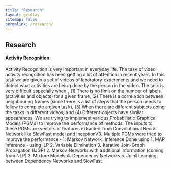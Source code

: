 ```yaml
---
title: "Research"
layout: gridlay
sitemap: false
permalink: /research/
---
```


<!-- <style> -->
<!-- iframe { -->
<!--   height: 100%; -->
<!--   width: 175px !important; -->
<!--   display: inline; -->
<!--   vertical-align:middle; -->
<!--   margin:0px !important; -->
<!--   padding:0px !important; -->
<!--   width: 175px; -->
<!--   display: inline; -->
<!--   vertical-align:middle; -->
<!--   border: 1px solid red; -->
<!-- } -->
<!-- .col-md-3 { -->
<!--   margin:0px !important; -->
<!--   padding:0px !important; -->
<!--   overflow:hidden; -->
<!--   display: table-cell; -->
<!--   text-align:center; -->
<!--   background: white; -->
<!--   width: 175px; -->
<!--   border: 0px solid transparent; -->
<!--   border-radius:20px; -->
<!-- } -->
<!-- </style> -->

<style>
img{
  border-radius: 10px;
}
.col-md-3 {
  margin-top:10px;
  margin-bottom:10px;
  padding:0px;
  display:block;
  overflow:hidden;
  text-align:center;
  display: table-cell;
  background: white;
  border-radius: 20px;
  height: auto;
  <!-- border: 1px solid black; -->
}
iframe {
  margin:0;
  padding:0;
  width: 175px;
  display: inline;
  vertical-align: middle;
}
</style>

  <!-- border: 5px solid red; -->
  <!-- margin-bottom:5px; -->
  <!-- margin-left:5px; -->
  <!-- float: none; -->

## Research

<div class="jumbotron">
<div class="row align-items-end">
<div class="col-md-9 col-sm-12">
 <h4>Activity Recognition</h4>
Activity Recognition is very important in everyday life. The task of video activity recognition has been getting a lot of attention in recent years. In this task we are given a set of videos of laboratory experiments and we need to detect what activities are being done by the person in the video. The task is very difficult especially when , (1) There is no limit on the number of labels (activities and objects) for a given frame, (2) There is a correlation between neighbouring frames (since there is a list of steps that the person needs to follow to complete a given task), (3) When there are different subjects doing the tasks in different videos, and (4) Different objects have similar appearances. 
We are trying to implement various Probabilistic Graphical Models (PGMs) to improve the performance of methods. The inputs to these PGMs are vectors of features extracted from Convolutional Neural Network like SlowFast model and InceptionV3. 
Multiple PGMs were tried to improve the performance -
1. Markov Network. Inference Done using 
	1. 	MAP inference - using ILP
	2. Variable Elimination
	3. Iterative Join-Graph Propagation (IJGP)
2. Markov Networks with additional information (coming from NLP)
3. Mixture Models 
4. Dependency Networks 
5. Joint Learning between Dependency Networks and SlowFast
</div>
</div>
</div>

[//]: # (  <!-- <iframe src="https://player.vimeo.com/video/455887852?autoplay=1&loop=1&autopause=0&muted=1&quality=240p&background=1" height="142px" frameborder="0" allow="autoplay"></iframe> -->)

[//]: # ()
[//]: # ()
[//]: # (<div class="jumbotron">)

[//]: # (<div class="row align-items-end">)

[//]: # (<div class="col-md-9 col-sm-12">)

[//]: # (<h4>Learning from animals: Humpback whales</h4>)

[//]: # (Perspective on bubble utilization can come from a surprising source: **animals**.)

[//]: # (<a href="https://www.youtube.com/watch?v=Q8iDcLTD9wQ" target="_blank">Humpback whales hunt</a> using bubbly regions &#40;called bubble nets&#41; and loud vocalizations.)

[//]: # (Specifically, they)

[//]: # (* Release air from their blowholes while swimming, spiraling downwards)

[//]: # (* Surround their prey with a wall of bubbles)

[//]: # (* Vocalize from the exterior, trapping small fish in loud sound &#40;~190dB!&#41;)

[//]: # (* Swim up and through the interior, lunge feeding on the fish)

[//]: # ()
[//]: # (While fascinating, the acoustic mechanisms enabling this behavior are not understood.)

[//]: # (My ensemble-averaged bubbly flow model simulates the relevant acoustic phenomena, <a href="{{ site.url }}{{ site.baseurl }}/papers/bryngelson-JASA-20.pdf" target="_blank">advancing our interpretation of this behavior</a>.)

[//]: # (Similar outcomes are desirable for sensitive, implanted biomedical devices.)

[//]: # (</div>)

[//]: # (<div class="col-md-3 col-sm-12" >)

[//]: # (  <iframe src="https://player.vimeo.com/video/455688521?autoplay=1&loop=1&autopause=0&muted=1&quality=240p&background=1" height="192px" frameborder="0" allow="autoplay"></iframe>)

[//]: # (</div>)

[//]: # (</div>)

[//]: # (</div>)

[//]: # ( )
[//]: # ()
[//]: # (<div class="jumbotron">)

[//]: # (<div class="row align-items-end">)

[//]: # (<div class="col-md-9 col-sm-12">)

[//]: # ( <h4>Therapy design via adjoint-based optimization</h4>)

[//]: # (Designing medical therapies requires efficient optimization algorithms. )

[//]: # (Current methods fail to account for the _material interfaces_ or _shock waves_ that occur during treatments like lithotripsy and histotripsy.)

[//]: # (I created an adjoint-based technique for navigating these complications and computes the gradient-based information required for such <a href="{{ site.url }}{{ site.baseurl }}/papers/bryngelson-xpacc18.pdf" target="_blank">optimization and sensitivity analysis</a>.)

[//]: # (Coupling with <a href="{{ site.url }}{{ site.baseurl }}/software/" target="_blank">PlasCom2</a> provides a full optimization framework for medical therapies and devices.)

[//]: # (</div>)

[//]: # (<div class="col-md-3 col-sm-12" style="background-color:transparent" >)

[//]: # (  <img src="{{ site.url }}{{ site.baseurl }}/images/respic/lithotripsy.jpg" width="175px"/>)

[//]: # (</div>)

[//]: # (</div>)

[//]: # (</div>)

[//]: # ()
[//]: # ()
[//]: # (<div class="jumbotron">)

[//]: # (<div class="row align-items-end">)

[//]: # (<div class="col-md-9 col-sm-12">)

[//]: # ( <h4>An _in silico_ microfluidics and microcirculation</h4>)

[//]: # (I create simulation methods for the cellular flows that occur _in vivo_ and in biomicrofluidic devices.)

[//]: # (These tools are composed of physical models for the cells and particles and numerical methods to solve for their motion.)

[//]: # (These are implemented in <a href="{{ site.url }}{{ site.baseurl }}/software/" target="_blank">RBC3D</a>, my state-of-the-art flow solver that resolves <a href="{{ site.url }}{{ site.baseurl }}/papers/bryngelson-PRF-16.pdf" target="_blank">all particle-scale interactions</a>.)

[//]: # (Coupling RBC3D with <a href="{{ site.url }}{{ site.baseurl }}/papers/bryngelson-PRF-18.pdf" target="_blank">stability and optimization tools</a> I discovered:)

[//]: # (* The <a href="{{ site.url }}{{ site.baseurl }}/papers/bryngelson-RA-16.pdf" target="_blank">buckling mechanism</a>  mediating the flow of sickle cells.)

[//]: # (* The <a href="{{ site.url }}{{ site.baseurl }}/papers/bryngelson-PRE-19.pdf" target="_blank">chaotic behavior</a> of microcirculatory flows, and so computational methods cannot predict cell location &#40;or motion&#41; at long times.)

[//]: # (* A <a href="{{ site.url }}{{ site.baseurl }}/papers/bryngelson-PRE-19.pdf" target="_blank">data-driven low-order model</a> for the flow statistics.)

[//]: # (</div>)

[//]: # (<div class="col-md-3 col-sm-12">)

[//]: # (  <iframe src="https://player.vimeo.com/video/455887647?autoplay=1&loop=1&autopause=0&muted=1&quality=240p&background=1" frameborder="0" allow="autoplay"></iframe>)

[//]: # (</div>)

[//]: # (</div>)

[//]: # (</div>)

[//]: # ()
[//]: # (  <!-- <iframe src="https://player.vimeo.com/video/455887646?autoplay=1&loop=1&autopause=0&muted=1&quality=240p&background=1" frameborder="0" allow="autoplay"></iframe> -->)

[//]: # (<!-- <div class="embed-container embed-container-spleen"> -->)

[//]: # (<!-- </div> -->)

[//]: # ()
[//]: # (<!-- <div class="embed-container embed-container-leuk"> -->)

[//]: # (<!--   <iframe src="https://player.vimeo.com/video/455887647?autoplay=1&loop=1&autopause=0&muted=1&quality=240p&background=1" frameborder="0" allow="autoplay"></iframe> -->)

[//]: # (<!-- </div> -->)

[//]: # ()
[//]: # (<div class="jumbotron">)

[//]: # (<div class="row align-items-end">)

[//]: # (<div class="col-md-9 col-sm-12">)

[//]: # ( <h4>Targeted microcapsules for drug delivery</h4>)

[//]: # (Capsules can deliver drug payloads via the microcirculation and pulmonary system.)

[//]: # (The capsules dynamics are an important design condition in this application, which are particularly sensitive to the capsule membrane itself.)

[//]: # (I crafted kinematic stability analyses of this coupled dynamical system, including:)

[//]: # (* The first <a href="{{ site.url }}{{ site.baseurl }}/papers/bryngelson-JFM-18.pdf" target="_blank">Floquet analysis</a> of such a system, which classifies the stability without the ambiguity of empirical perturbations or experiments)

[//]: # (* <a href="{{ site.url }}{{ site.baseurl }}/papers/bryngelson-EJM-19.pdf" target="_blank">Non-modal extensions</a> of the stability analysis, enabling the prediction of rheometric flows and characterization of the capsule's mechanical properties)

[//]: # (</div>)

[//]: # (<div class="col-md-3 col-sm-12" >)

[//]: # (  <iframe src="https://player.vimeo.com/video/455887720?autoplay=1&loop=1&autopause=0&muted=1&quality=240p&background=1" height="156px" frameborder="0" allow="autoplay"></iframe>)

[//]: # (</div>)

[//]: # (</div>)

[//]: # (</div>)

